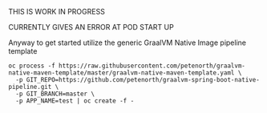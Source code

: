 THIS IS WORK IN PROGRESS 

CURRENTLY GIVES AN ERROR AT POD START UP

Anyway to get started utilize the generic GraalVM Native Image pipeline template

    oc process -f https://raw.githubusercontent.com/petenorth/graalvm-native-maven-template/master/graalvm-native-maven-template.yaml \
      -p GIT_REPO=https://github.com/petenorth/graalvm-spring-boot-native-pipeline.git \
      -p GIT_BRANCH=master \
      -p APP_NAME=test | oc create -f -
